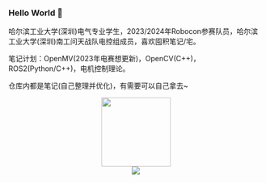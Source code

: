 ### Hello World 👋

哈尔滨工业大学(深圳)电气专业学生，2023/2024年Robocon参赛队员，哈尔滨工业大学(深圳)南工问天战队电控组成员，喜欢囤积笔记/宅。

笔记计划：OpenMV(2023年电赛想更新)，OpenCV(C++)，ROS2(Python/C++)，电机控制理论。

仓库内都是笔记(自己整理并优化)，有需要可以自己拿去~

<div align="center"> <img height="137px" src="https://github-readme-stats.vercel.app/api?username=SSC202&hide_title=true&hide_border=true&show_icons=trueline_height=21&title_color=008000&icon_color=008000&theme=transparent" /> </div>

<div align="center"> <img src="https://github-readme-stats.vercel.app/api/top-langs/?username=SSC202&hide_title=true&hide_border=true&layout=compact&langs_count=6&icon_color=fff&theme=transparent" /> </div>
<!--
**SSC202/SSC202** is a ✨ _special_ ✨ repository because its `README.md` (this file) appears on your GitHub profile.

Here are some ideas to get you started:

- 🔭 I’m currently working on ...
- 🌱 I’m currently learning ...
- 👯 I’m looking to collaborate on ...
- 🤔 I’m looking for help with ...
- 💬 Ask me about ...
- 📫 How to reach me: ...
- 😄 Pronouns: ...
- ⚡ Fun fact: ...
-->
